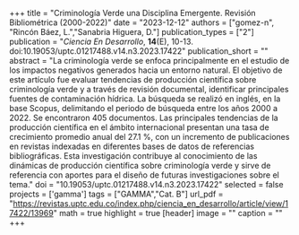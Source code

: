 +++
title = "Criminología Verde una Disciplina Emergente. Revisión Bibliométrica (2000-2022)"
date = "2023-12-12"
authors = ["gomez-n", "Rincón Báez, L.","Sanabria Higuera, D."]
publication_types = ["2"]
publication = "*Ciencia En Desarrollo*, **14**(E), 10-13. doi:10.19053/uptc.01217488.v14.n3.2023.17422"
publication_short = ""
abstract = "La criminología verde se enfoca principalmente en el estudio de los impactos negativos generados hacia un entorno natural. El objetivo de este artículo fue evaluar tendencias de producción científica sobre criminología verde y a través de revisión documental, identificar principales fuentes de contaminación hídrica. La búsqueda se realizó en inglés, en la base Scopus, delimitando el periodo de búsqueda entre los años 2000 a 2022. Se encontraron 405 documentos. Las principales tendencias de la producción científica en el ámbito internacional presentan una tasa de crecimiento promedio anual del 27.1 %, con un incremento de publicaciones en revistas indexadas en diferentes bases de datos de referencias bibliográficas. Esta investigación contribuye al conocimiento de las dinámicas de producción científica sobre criminología verde y sirve de referencia con aportes para el diseño de futuras investigaciones sobre el tema."
doi = "10.19053/uptc.01217488.v14.n3.2023.17422"
selected = false
projects = ['gamma']
tags = ["GAMMA","Cat. B"]
url_pdf = "https://revistas.uptc.edu.co/index.php/ciencia_en_desarrollo/article/view/17422/13969"
math = true
highlight = true
[header]
image = ""
caption = ""
+++
